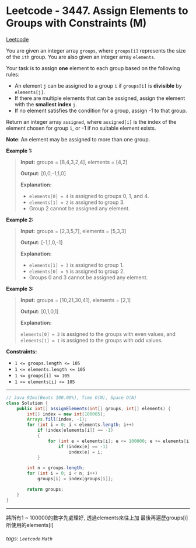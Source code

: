 # Leetcode - 3447. Assign Elements to Groups with Constraints (M)

[Leetcode](https://leetcode.com/problems/assign-elements-to-groups-with-constraints/)

You are given an integer array `groups`, where `groups[i]` represents the size of the `ith` group. You are also given an integer array `elements`.

Your task is to assign **one** element to each group based on the following rules:

-   An element `j` can be assigned to a group `i` if `groups[i]` is **divisible** by `elements[j]`.
-   If there are multiple elements that can be assigned, assign the element with the **smallest index** `j`.
-   If no element satisfies the condition for a group, assign -1 to that group.

Return an integer array `assigned`, where `assigned[i]` is the index of the element chosen for group `i`, or -1 if no suitable element exists.

**Note**: An element may be assigned to more than one group.

**Example 1:**

> **Input:** groups = [8,4,3,2,4], elements = [4,2]
> 
> **Output:** [0,0,-1,1,0]
> 
> **Explanation:**
> 
> -   `elements[0] = 4` is assigned to groups 0, 1, and 4.
> -   `elements[1] = 2` is assigned to group 3.
> -   Group 2 cannot be assigned any element.

**Example 2:**

> **Input:** groups = [2,3,5,7], elements = [5,3,3]
> 
> **Output:** [-1,1,0,-1]
> 
> **Explanation:**
> 
> -   `elements[1] = 3` is assigned to group 1.
> -   `elements[0] = 5` is assigned to group 2.
> -   Groups 0 and 3 cannot be assigned any element.

**Example 3:**

> **Input:** groups = [10,21,30,41], elements = [2,1]
> 
> **Output:** [0,1,0,1]
> 
> **Explanation:**
> 
> `elements[0] = 2` is assigned to the groups with even values, and `elements[1] = 1` is assigned to the groups with odd values.

**Constraints:**

-   `1 <= groups.length <= 105`
-   `1 <= elements.length <= 105`
-   `1 <= groups[i] <= 105`
-   `1 <= elements[i] <= 105`

---
```java
// Java 92ms(Beats 100.00%), Time O(N), Space O(N)
class Solution {
    public int[] assignElements(int[] groups, int[] elements) {
        int[] index = new int[100005];
        Arrays.fill(index, -1);
        for (int i = 0; i < elements.length; i++)
            if (index[elements[i]] == -1)
            {
                for (int e = elements[i]; e <= 100000; e += elements[i])
                    if (index[e] == -1)
                        index[e] = i;
            }

        int n = groups.length;
        for (int i = 0; i < n; i++)
            groups[i] = index[groups[i]];

        return groups;
    }
}
```
---

將所有1 ~ 100000的數字先處理好, 透過elements來往上加
最後再遍歷groups[i]所使用的elements[i]


###### tags: `Leetcode` `Math`